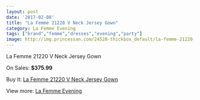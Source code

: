```yaml
---
layout: post
date: '2017-02-08'
title: "La Femme 21220 V Neck Jersey Gown"
category: La Femme Evening
tags: ["brand","femme","dresses","evening","party"]
image: http://img.princessan.com/24520-thickbox_default/la-femme-21220-v-neck-jersey-gown.jpg
---
```

La Femme 21220 V Neck Jersey Gown

On Sales: **$375.99**
<a href="https://www.princessan.com/en/la-femme-evening/11287-la-femme-21220-v-neck-jersey-gown.html"><amp-img layout="responsive" width="600" height="600" src="//img.princessan.com/24520-thickbox_default/la-femme-21220-v-neck-jersey-gown.jpg" alt="La Femme 21220 V Neck Jersey Gown 0" /></a>
<a href="https://www.princessan.com/en/la-femme-evening/11287-la-femme-21220-v-neck-jersey-gown.html"><amp-img layout="responsive" width="600" height="600" src="//img.princessan.com/24521-thickbox_default/la-femme-21220-v-neck-jersey-gown.jpg" alt="La Femme 21220 V Neck Jersey Gown 1" /></a>
<a href="https://www.princessan.com/en/la-femme-evening/11287-la-femme-21220-v-neck-jersey-gown.html"><amp-img layout="responsive" width="600" height="600" src="//img.princessan.com/24522-thickbox_default/la-femme-21220-v-neck-jersey-gown.jpg" alt="La Femme 21220 V Neck Jersey Gown 2" /></a>
<a href="https://www.princessan.com/en/la-femme-evening/11287-la-femme-21220-v-neck-jersey-gown.html"><amp-img layout="responsive" width="600" height="600" src="//img.princessan.com/24523-thickbox_default/la-femme-21220-v-neck-jersey-gown.jpg" alt="La Femme 21220 V Neck Jersey Gown 3" /></a>
<a href="https://www.princessan.com/en/la-femme-evening/11287-la-femme-21220-v-neck-jersey-gown.html"><amp-img layout="responsive" width="600" height="600" src="//img.princessan.com/24524-thickbox_default/la-femme-21220-v-neck-jersey-gown.jpg" alt="La Femme 21220 V Neck Jersey Gown 4" /></a>

Buy it: [La Femme 21220 V Neck Jersey Gown](https://www.princessan.com/en/la-femme-evening/11287-la-femme-21220-v-neck-jersey-gown.html "La Femme 21220 V Neck Jersey Gown")

View more: [La Femme Evening](https://www.princessan.com/en/29-la-femme-evening "La Femme Evening")
